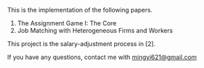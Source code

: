 This is the implementation of the following papers.

1. The Assignment Game I: The Core
2. Job Matching with Heterogeneous Firms and Workers

This project is the salary-adjustment process in [2].

If you have any questions, contact me with mingyi621@gmail.com